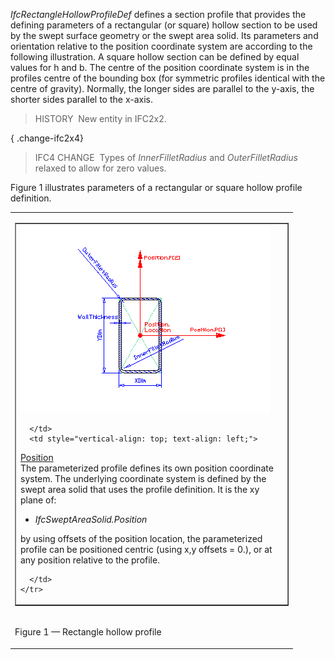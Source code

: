 ﻿_IfcRectangleHollowProfileDef_ defines a section profile that provides the defining parameters of a rectangular (or square) hollow section to be used by the swept surface geometry or the swept area solid. Its parameters and orientation relative to the position coordinate system are according to the following illustration. A square hollow section can be defined by equal values for h and b. The centre of the position coordinate system is in the profiles centre of the bounding box (for symmetric profiles identical with the centre of gravity). Normally, the longer sides are parallel to the y-axis, the shorter sides parallel to the x-axis.

> HISTORY&nbsp; New entity in IFC2x2.

{ .change-ifc2x4}
> IFC4 CHANGE&nbsp; Types of _InnerFilletRadius_ and _OuterFilletRadius_ relaxed to allow for zero values.

Figure 1 illustrates parameters of a rectangular or square hollow profile definition.

<table><tr><td>
<table style="text-align: left; width: 100%;" border="1" cellpadding="2" cellspacing="2">
  <tbody>
    <tr>
      <td style="vertical-align: top; text-align: left; width: 420px;">

<img src="../../../../../../figures/ifcrectanglehollowprofiledef.gif" alt="hollow rectange shape profile" border="0" height="300" width="400">

      </td>
      <td style="vertical-align: top; text-align: left;">

<p><u>Position</u><br>
The parameterized profile defines its own position coordinate system.
The underlying coordinate system is defined by the swept area solid
that uses the profile definition. It is the xy plane of:</p>
      <ul>
        <li style="font-style: italic;">IfcSweptAreaSolid.Position</li>
      </ul>
<p>by using offsets of the position location, the parameterized profile
can be positioned centric (using x,y offsets = 0.), or at any position
relative to the profile.</p>

      </td>
    </tr>
  </tbody>
</table>
</td></tr>
<tr><td><p class="figure">Figure 1 &mdash; Rectangle hollow profile</p></td></tr>
</table>